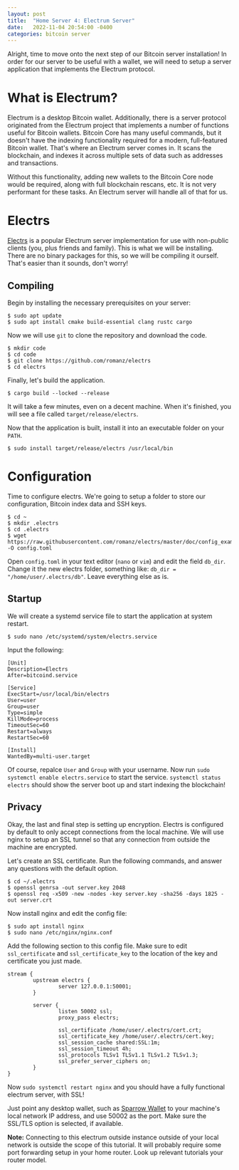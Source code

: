 ```yaml
---
layout: post
title:  "Home Server 4: Electrum Server"
date:   2022-11-04 20:54:00 -0400
categories: bitcoin server
---
```

Alright, time to move onto the next step of our Bitcoin server installation! In order for our server to be useful with a wallet, we will need to setup a server application that implements the Electrum protocol.

# What is Electrum?

Electrum is a desktop Bitcoin wallet. Additionally, there is a server protocol originated from the Electrum project that implements a number of functions useful for Bitcoin wallets. Bitcoin Core has many useful commands, but it doesn't have the indexing functionality required for a modern, full-featured Bitcoin wallet. That's where an Electrum server comes in. It scans the blockchain, and indexes it across multiple sets of data such as addresses and transactions.

Without this functionality, adding new wallets to the Bitcoin Core node would be required, along with full blockchain rescans, etc. It is not very performant for these tasks. An Electrum server will handle all of that for us.

# Electrs

[Electrs](https://github.com/romanz/electrs) is a popular Electrum server implementation for use with non-public clients (you, plus friends and family). This is what we will be installing. There are no binary packages for this, so we will be compiling it ourself. That's easier than it sounds, don't worry!

## Compiling

Begin by installing the necessary prerequisites on your server:

```
$ sudo apt update
$ sudo apt install cmake build-essential clang rustc cargo
```

Now we will use `git` to clone the repository and download the code.

```
$ mkdir code
$ cd code
$ git clone https://github.com/romanz/electrs
$ cd electrs
```

Finally, let's build the application.

```
$ cargo build --locked --release
```

It will take a few minutes, even on a decent machine. When it's finished, you will see a file called `target/release/electrs`.

Now that the application is built, install it into an executable folder on your `PATH`.

```
$ sudo install target/release/electrs /usr/local/bin
```

# Configuration 

Time to configure electrs. We're going to setup a folder to store our configuration, Bitcoin index data and SSH keys.

```
$ cd ~
$ mkdir .electrs
$ cd .electrs
$ wget https://raw.githubusercontent.com/romanz/electrs/master/doc/config_example.toml -O config.toml
```

Open `config.toml` in your text editor (`nano` or `vim`) and edit the field `db_dir`. Change it the new electrs folder, something like: `db_dir = "/home/user/.electrs/db"`. Leave everything else as is.

## Startup

We will create a systemd service file to start the application at system restart.

```
$ sudo nano /etc/systemd/system/electrs.service
```

Input the following:

```
[Unit]
Description=Electrs
After=bitcoind.service

[Service]
ExecStart=/usr/local/bin/electrs
User=user
Group=user
Type=simple
KillMode=process
TimeoutSec=60
Restart=always
RestartSec=60

[Install]
WantedBy=multi-user.target
```

Of course, repalce `User` and `Group` with your username. Now run `sudo systemctl enable electrs.service` to start the service. `systemctl status electrs` should show the server boot up and start indexing the blockchain!

## Privacy

Okay, the last and final step is setting up encryption. Electrs is configured by default to only accept connections from the local machine. We will use nginx to setup an SSL tunnel so that any connection from outside the machine are encrypted.

Let's create an SSL certificate. Run the following commands, and answer any questions with the default option.

```
$ cd ~/.electrs
$ openssl genrsa -out server.key 2048
$ openssl req -x509 -new -nodes -key server.key -sha256 -days 1825 -out server.crt
```

Now install nginx and edit the config file:

```
$ sudo apt install nginx
$ sudo nano /etc/nginx/nginx.conf
```

Add the following section to this config file. Make sure to edit `ssl_certificate` and `ssl_certificate_key` to the location of the key and certificate you just made.

```
stream {
        upstream electrs {
                server 127.0.0.1:50001;
        }

        server {
                listen 50002 ssl;
                proxy_pass electrs;

                ssl_certificate /home/user/.electrs/cert.crt;
                ssl_certificate_key /home/user/.electrs/cert.key;
                ssl_session_cache shared:SSL:1m;
                ssl_session_timeout 4h;
                ssl_protocols TLSv1 TLSv1.1 TLSv1.2 TLSv1.3;
                ssl_prefer_server_ciphers on;
        }
}
```

Now `sudo systemctl restart nginx` and you should have a fully functional electrum server, with SSL!

Just point any desktop wallet, such as [Sparrow Wallet](https://sparrowwallet.com) to your machine's local network IP address, and use 50002 as the port. Make sure the SSL/TLS option is selected, if available.

**Note:** Connecting to this electrum outside instance outside of your local network is outside the scope of this tutorial. It will probably require some port forwarding setup in your home router. Look up relevant tutorials your router model.